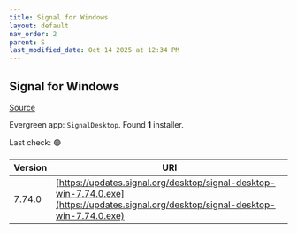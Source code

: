 ```yaml
---
title: Signal for Windows
layout: default
nav_order: 2
parent: S
last_modified_date: Oct 14 2025 at 12:34 PM
---
```


## Signal for Windows

[Source](https://www.signal.org/)

Evergreen app: `SignalDesktop`. Found **1** installer.

Last check: 🟢

| Version | URI                                                                                                                                  |
| ------- | ------------------------------------------------------------------------------------------------------------------------------------ |
| 7.74.0  | [https://updates.signal.org/desktop/signal-desktop-win-7.74.0.exe](https://updates.signal.org/desktop/signal-desktop-win-7.74.0.exe) |
